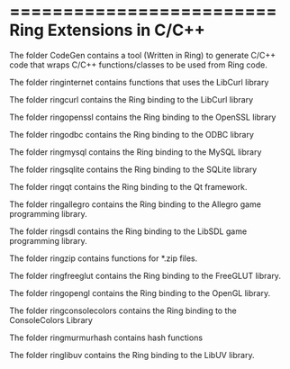 =========================
Ring Extensions in C/C++
=========================

The folder CodeGen contains a tool (Written in Ring)
to generate C/C++ code that wraps C/C++ functions/classes
to be used from Ring code.

The folder ringinternet contains functions that uses the LibCurl library  

The folder ringcurl contains the Ring binding to the LibCurl library  

The folder ringopenssl contains the Ring binding to the OpenSSL library  

The folder ringodbc contains the Ring binding to the ODBC library  

The folder ringmysql contains the Ring binding to the MySQL library  

The folder ringsqlite contains the Ring binding to the SQLite library  

The folder ringqt contains the Ring binding to the Qt framework.

The folder ringallegro contains the Ring binding to the Allegro 
game programming library.

The folder ringsdl contains the Ring binding to the LibSDL
game programming library.

The folder ringzip contains functions for *.zip files.

The folder ringfreeglut contains the Ring binding to the FreeGLUT library.

The folder ringopengl contains the Ring binding to the OpenGL library.

The folder ringconsolecolors contains the Ring binding to the ConsoleColors Library

The folder ringmurmurhash contains hash functions

The folder ringlibuv contains the Ring binding to the LibUV library.
